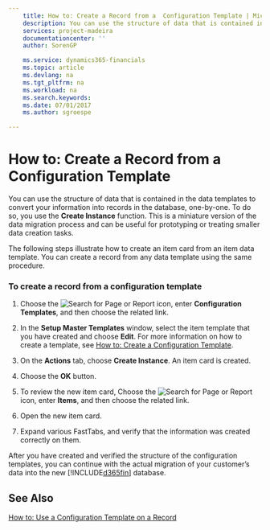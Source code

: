 ```yaml
---
    title: How to: Create a Record from a  Configuration Template | Microsoft Docs
    description: You can use the structure of data that is contained in the data templates to convert your information into records in the database, one-by-one. To do so, you use the **Create Instance** function. This is a miniature version of the data migration process and can be useful for prototyping or treating smaller data creation tasks.
    services: project-madeira
    documentationcenter: ''
    author: SorenGP

    ms.service: dynamics365-financials
    ms.topic: article
    ms.devlang: na
    ms.tgt_pltfrm: na
    ms.workload: na
    ms.search.keywords:
    ms.date: 07/01/2017
    ms.author: sgroespe

---
```

# How to: Create a Record from a  Configuration Template
You can use the structure of data that is contained in the data templates to convert your information into records in the database, one-by-one. To do so, you use the **Create Instance** function. This is a miniature version of the data migration process and can be useful for prototyping or treating smaller data creation tasks.  
  
 The following steps illustrate how to create an item card from an item data template. You can create a record from any data template using the same procedure.  
  
### To create a record from a configuration template  
  
1.  Choose the ![Search for Page or Report](media/ui-search/search_small.png "Search for Page or Report icon") icon, enter **Configuration Templates**, and then choose the related link.  
  
2.  In the **Setup Master Templates** window, select the item template that you have created and choose **Edit**. For more information on how to create a template, see [How to: Create a Configuration Template](../how-to-create-a-configuration-template.md).  
  
3.  On the **Actions** tab, choose **Create Instance**. An item card is created.  
  
4.  Choose the **OK** button.  
  
5.  To review the new item card, Choose the ![Search for Page or Report](media/ui-search/search_small.png "Search for Page or Report icon") icon, enter **Items**, and then choose the related link.  
  
6.  Open the new item card.  
  
7.  Expand various FastTabs, and verify that the information was created correctly on them.  
  
 After you have created and verified the structure of the configuration templates, you can continue with the actual migration of your customer’s data into the new [!INCLUDE[d365fin](../../includes/d365fin_md.md)] database.  
  
## See Also  
 [How to: Use a Configuration Template on a Record](../how-to-use-a-configuration-template-on-a-record.md)